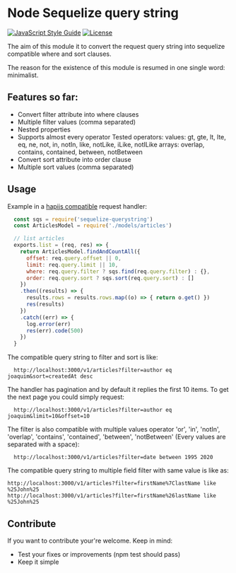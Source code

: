 # Node Sequelize query string

[![JavaScript Style Guide](https://img.shields.io/badge/code_style-standard-brightgreen.svg)](https://standardjs.com)
[![License](https://img.shields.io/npm/l/sequelize.svg?maxAge=2592000?style=plastic)](https://github.com/sequelize/sequelize/blob/master/LICENSE)

The aim of this module it to convert the request query string into sequelize compatible where and sort clauses.

The reason for the existence of this module is resumed in one single word: minimalist.

## Features so far:

- Convert filter attribute into where clauses
- Multiple filter values (comma separated)
- Nested properties
- Supports almost every operator 
Tested operators:
values: gt, gte, lt, lte, eq, ne, not, in, notIn, like, notLike, iLike, notILike
arrays: overlap, contains, contained, between, notBetween
- Convert sort attribute into order clause
- Multiple sort values (comma separated)

## Usage

Example in a [hapijs compatible](https://hapijs.com/api#route-handler) request handler:

```javascript
  const sqs = require('sequelize-querystring')
  const ArticlesModel = require('./models/articles')

  // list articles
  exports.list = (req, res) => {
    return ArticlesModel.findAndCountAll({
      offset: req.query.offset || 0,
      limit: req.query.limit || 10,
      where: req.query.filter ? sqs.find(req.query.filter) : {},
      order: req.query.sort ? sqs.sort(req.query.sort) : []
    })
    .then((results) => {
      results.rows = results.rows.map((o) => { return o.get() })
      res(results)
    })
    .catch((err) => {
      log.error(err)
      res(err).code(500)
    })
  }
```

The compatible query string to filter and sort is like:
```
  http://localhost:3000/v1/articles?filter=author eq joaquim&sort=createdAt desc
```

The handler has pagination and by default it replies the first 10 items. To get the next page you could simply request:

```
  http://localhost:3000/v1/articles?filter=author eq joaquim&limit=10&offset=10
```

The filter is also compatible with multiple values operator 'or', 'in', 'notIn', 'overlap', 'contains', 'contained', 'between', 'notBetween' (Every values are separated with a space):

```
  http://localhost:3000/v1/articles?filter=date between 1995 2020
```

The compatible query string to multiple field filter with same value is like as:

```
http://localhost:3000/v1/articles?filter=firstName%7ClastName like %25John%25
http://localhost:3000/v1/articles?filter=firstName%26lastName like %25John%25
```

## Contribute

If you want to contribute your're welcome. Keep in mind:

- Test your fixes or improvements (npm test should pass)
- Keep it simple
